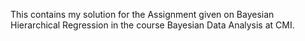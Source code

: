 This contains my solution for the Assignment given on Bayesian Hierarchical Regression in the course Bayesian Data Analysis at CMI.
